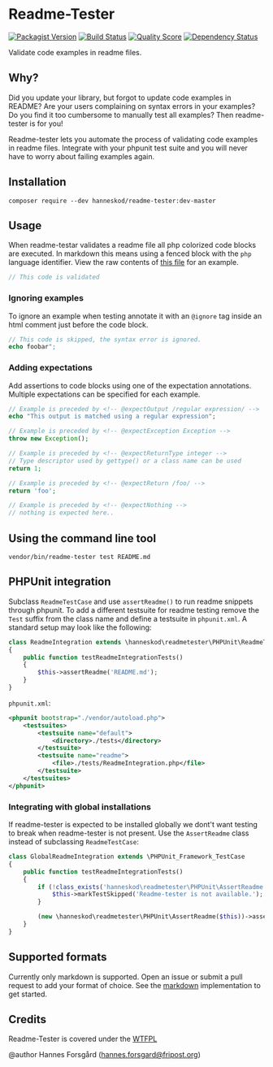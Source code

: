 Readme-Tester
=============

[![Packagist Version](https://img.shields.io/packagist/v/hanneskod/readme-tester.svg?style=flat-square)](https://packagist.org/packages/hanneskod/readme-tester)
[![Build Status](https://img.shields.io/travis/hanneskod/readme-tester/master.svg?style=flat-square)](https://travis-ci.org/hanneskod/readme-tester)
[![Quality Score](https://img.shields.io/scrutinizer/g/hanneskod/readme-tester.svg?style=flat-square)](https://scrutinizer-ci.com/g/hanneskod/readme-tester)
[![Dependency Status](https://img.shields.io/gemnasium/hanneskod/readme-tester.svg?style=flat-square)](https://gemnasium.com/hanneskod/readme-tester)

Validate code examples in readme files.

Why?
----
Did you update your library, but forgot to update code examples in README? Are
your users complaining on syntax errors in your examples? Do you find it too cumbersome
to manually test all examples? Then readme-tester is for you!

Readme-tester lets you automate the process of validating code examples in readme
files. Integrate with your phpunit test suite and you will never have to worry about
failing examples again.

Installation
------------
```shell
composer require --dev hanneskod/readme-tester:dev-master
```

Usage
-----
When readme-testar validates a readme file all php colorized code blocks are executed.
In markdown this means using a fenced block with the `php` language identifier. View
the raw contents of [this file](/README.md) for an example.

```php
// This code is validated
```

### Ignoring examples

To ignore an example when testing annotate it with an `@ignore` tag inside an html
comment just before the code block.

<!-- @ignore -->
```php
// This code is skipped, the syntax error is ignored.
echo foobar";
```

### Adding expectations

Add assertions to code blocks using one of the expectation annotations. Multiple
expectations can be specified for each example.

<!-- @expectOutput /regular expression/ -->
```php
// Example is preceded by <!-- @expectOutput /regular expression/ -->
echo "This output is matched using a regular expression";
```

<!-- @expectException Exception -->
```php
// Example is preceded by <!-- @expectException Exception -->
throw new Exception();
```

<!-- @expectReturnType integer -->
```php
// Example is preceded by <!-- @expectReturnType integer -->
// Type descriptor used by gettype() or a class name can be used
return 1;
```

<!-- @expectReturn /foo/ -->
```php
// Example is preceded by <!-- @expectReturn /foo/ -->
return 'foo';
```

<!-- @expectNothing -->
```php
// Example is preceded by <!-- @expectNothing -->
// nothing is expected here..
```

Using the command line tool
---------------------------
```shell
vendor/bin/readme-tester test README.md
```

PHPUnit integration
-------------------
Subclass `ReadmeTestCase` and use `assertReadme()` to run readme snippets
through phpunit. To add a different testsuite for readme testing remove the
`Test` suffix from the class name and define a testsuite in `phpunit.xml`.
A standard setup may look like the following:

```php
class ReadmeIntegration extends \hanneskod\readmetester\PHPUnit\ReadmeTestCase
{
    public function testReadmeIntegrationTests()
    {
        $this->assertReadme('README.md');
    }
}
```

`phpunit.xml`:

```xml
<phpunit bootstrap="./vendor/autoload.php">
    <testsuites>
        <testsuite name="default">
            <directory>./tests</directory>
        </testsuite>
        <testsuite name="readme">
            <file>./tests/ReadmeIntegration.php</file>
        </testsuite>
    </testsuites>
</phpunit>
```

### Integrating with global installations

If readme-tester is expected to be installed globally we dont't want testing to
break when readme-tester is not present. Use the `AssertReadme` class instead
of subclassing `ReadmeTestCase`:

```php
class GlobalReadmeIntegration extends \PHPUnit_Framework_TestCase
{
    public function testReadmeIntegrationTests()
    {
        if (!class_exists('hanneskod\readmetester\PHPUnit\AssertReadme')) {
            $this->markTestSkipped('Readme-tester is not available.');
        }

        (new \hanneskod\readmetester\PHPUnit\AssertReadme($this))->assertReadme('README.md');
    }
}
```

Supported formats
-----------------
Currently only markdown is supported. Open an issue or submit a pull request to
add your format of choice. See the [markdown](/src/Format/Markdown.php) implementation
to get started.

Credits
-------
Readme-Tester is covered under the [WTFPL](http://www.wtfpl.net/)

@author Hannes Forsgård (hannes.forsgard@fripost.org)
